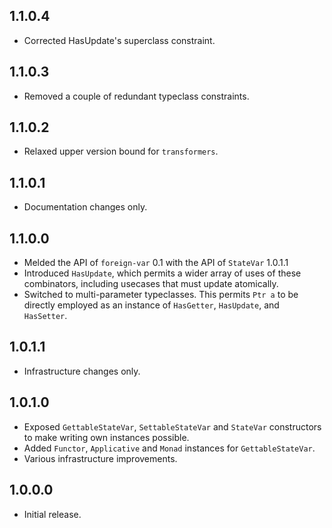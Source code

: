 1.1.0.4
-------
* Corrected HasUpdate's superclass constraint.

1.1.0.3
-------
* Removed a couple of redundant typeclass constraints.

1.1.0.2
-------
* Relaxed upper version bound for `transformers`.

1.1.0.1
-------
* Documentation changes only.

1.1.0.0
-------
* Melded the API of `foreign-var` 0.1 with the API of `StateVar` 1.0.1.1
* Introduced `HasUpdate`, which permits a wider array of uses of these combinators, including usecases that must update atomically.
* Switched to multi-parameter typeclasses. This permits `Ptr a` to be directly employed as an instance of `HasGetter`, `HasUpdate`, and `HasSetter`.

1.0.1.1
-------
* Infrastructure changes only.

1.0.1.0
-------
* Exposed `GettableStateVar`, `SettableStateVar` and `StateVar` constructors to make writing own instances possible.
* Added `Functor`, `Applicative` and `Monad` instances for `GettableStateVar`.
* Various infrastructure improvements.

1.0.0.0
-------
* Initial release.
